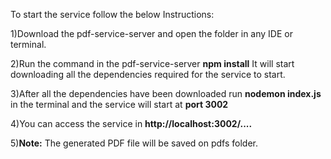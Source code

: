 To start the service follow the below Instructions:

1)Download the pdf-service-server and open the folder in any IDE or terminal.

2)Run the command in the pdf-service-server **npm install** It will start downloading all the dependencies required for the service to start.

3)After all the dependencies have been downloaded run **nodemon index.js** in the terminal and the service will start at **port 3002**

4)You can access the service in **http://localhost:3002/....**

5)**Note:** The generated PDF file will be saved on pdfs folder.


